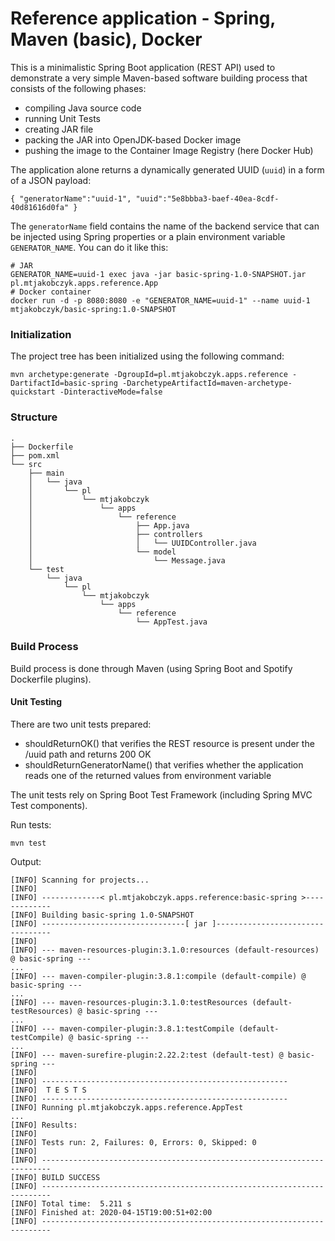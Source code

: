 # Reference application - Spring, Maven (basic), Docker
This is a minimalistic Spring Boot application (REST API) used to demonstrate a very simple Maven-based software building process that consists of the following phases:
- compiling Java source code
- running Unit Tests
- creating JAR file
- packing the JAR into OpenJDK-based Docker image
- pushing the image to the Container Image Registry (here Docker Hub)

The application alone returns a dynamically generated UUID (`uuid`) in a form of a JSON payload:

    { "generatorName":"uuid-1", "uuid":"5e8bbba3-baef-40ea-8cdf-40d81616d0fa" }
    
The `generatorName` field contains the name of the backend service that can be injected using Spring properties or a plain environment variable `GENERATOR_NAME`. You can do it like this:

    # JAR
    GENERATOR_NAME=uuid-1 exec java -jar basic-spring-1.0-SNAPSHOT.jar pl.mtjakobczyk.apps.reference.App
    # Docker container
    docker run -d -p 8080:8080 -e "GENERATOR_NAME=uuid-1" --name uuid-1 mtjakobczyk/basic-spring:1.0-SNAPSHOT
    

### Initialization
The project tree has been initialized using the following command:

    mvn archetype:generate -DgroupId=pl.mtjakobczyk.apps.reference -DartifactId=basic-spring -DarchetypeArtifactId=maven-archetype-quickstart -DinteractiveMode=false
    
### Structure

    .
    ├── Dockerfile
    ├── pom.xml
    └── src
        ├── main
        │   └── java
        │       └── pl
        │           └── mtjakobczyk
        │               └── apps
        │                   └── reference
        │                       ├── App.java
        │                       ├── controllers
        │                       │   └── UUIDController.java
        │                       └── model
        │                           └── Message.java
        └── test
            └── java
                └── pl
                    └── mtjakobczyk
                        └── apps
                            └── reference
                                └── AppTest.java

### Build Process
Build process is done through Maven (using Spring Boot and Spotify Dockerfile plugins).

#### Unit Testing
There are two unit tests prepared:
- shouldReturnOK() that verifies the REST resource is present under the /uuid path and returns 200 OK
- shouldReturnGeneratorName() that verifies whether the application reads one of the returned values from environment variable

The unit tests rely on Spring Boot Test Framework (including Spring MVC Test components).  

Run tests:

    mvn test
    
Output:

    [INFO] Scanning for projects...
    [INFO] 
    [INFO] -------------< pl.mtjakobczyk.apps.reference:basic-spring >-------------
    [INFO] Building basic-spring 1.0-SNAPSHOT
    [INFO] --------------------------------[ jar ]---------------------------------
    [INFO] 
    [INFO] --- maven-resources-plugin:3.1.0:resources (default-resources) @ basic-spring ---
    ...
    [INFO] --- maven-compiler-plugin:3.8.1:compile (default-compile) @ basic-spring ---
    ...
    [INFO] --- maven-resources-plugin:3.1.0:testResources (default-testResources) @ basic-spring ---
    ...
    [INFO] --- maven-compiler-plugin:3.8.1:testCompile (default-testCompile) @ basic-spring ---
    ...
    [INFO] --- maven-surefire-plugin:2.22.2:test (default-test) @ basic-spring ---
    [INFO] 
    [INFO] -------------------------------------------------------
    [INFO]  T E S T S
    [INFO] -------------------------------------------------------
    [INFO] Running pl.mtjakobczyk.apps.reference.AppTest
    ...
    [INFO] Results:
    [INFO] 
    [INFO] Tests run: 2, Failures: 0, Errors: 0, Skipped: 0
    [INFO] 
    [INFO] ------------------------------------------------------------------------
    [INFO] BUILD SUCCESS
    [INFO] ------------------------------------------------------------------------
    [INFO] Total time:  5.211 s
    [INFO] Finished at: 2020-04-15T19:00:51+02:00
    [INFO] ------------------------------------------------------------------------
